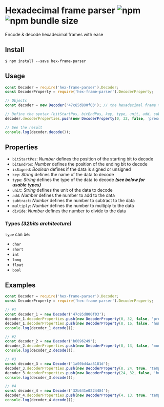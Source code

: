 # Hexadecimal frame parser ![npm](https://img.shields.io/npm/v/hex-frame-parser.svg) ![npm bundle size](https://img.shields.io/bundlephobia/min/hex-frame-parser.svg)

Encode & decode hexadecimal frames with ease

## Install

```
$ npm install --save hex-frame-parser
```

## Usage

```js
const Decoder = require('hex-frame-parser').Decoder;
const DecoderProperty = require('hex-frame-parser').DecoderProperty;

// Objects
const decoder = new Decoder('47c85d800f03'); // the hexadecimal frame to decode

// Define the syntax (bitStartPos, bitEndPos, key, type, unit, add, subtract, divide, multiply)
decoder.decoderProperties.push(new DecoderProperty(0, 32, false, 'pressure', 'float', 'hPa', null, null, 100, null));

// See the result
console.log(decoder.decode());
```

## Properties

- `bitStartPos`: *Number* defines the position of the starting bit to decode
- `bitEndPos`: *Number* defines the position of the ending bit to decode
- `isSigned`: *Boolean* defines if the data is signed or unsigned
- `key`: *String* defines the name of the data to decode
- `type`: *String* defines the type of the data to decode _**(see below for usable types)**_
- `unit`: *String* defines the unit of the data to decode
- `add`: *Number* defines the number to add to the data
- `subtract`: *Number* defines the number to subtract to the data
- `multiply`: *Number* defines the number to multiply to the data
- `divide`: *Number* defines the number to divide to the data

### Types _(32bits architecture)_

`type` can be:
- `char`
- `short`
- `int`
- `long`
- `float`
- `bool`

## Examples

```js
const Decoder = require('hex-frame-parser').Decoder;
const DecoderProperty = require('hex-frame-parser').DecoderProperty;

// #1
const decoder_1 = new Decoder('47c85d800f03');
decoder_1.decoderProperties.push(new DecoderProperty(0, 32, false, 'pressure', 'float', 'hPa', null, null, null, 100));
decoder_1.decoderProperties.push(new DecoderProperty(8, 16, false, 'humidity', 'int', '%'));
console.log(decoder_1.decode());

// #2
const decoder_2 = new Decoder('b6096249');
decoder_2.decoderProperties.push(new DecoderProperty(8, 13, false, 'mode', 'bool', ''));
console.log(decoder_2.decode());

// #3
const decoder_3 = new Decoder('1a00bd4aa5181d');
decoder_3.decoderProperties.push(new DecoderProperty(8, 24, true, 'temperature', 'int', '°C', null, null, null, 8));
decoder_3.decoderProperties.push(new DecoderProperty(24, 32, false, 'humidity', 'int', '%',  null, null, null, 2));
console.log(decoder_3.decode());

// #4
const decoder_4 = new Decoder('32b641e0224484');
decoder_4.decoderProperties.push(new DecoderProperty(4, 13, true, 'temperature', 'int', '°C',  null, null, 0.25, null));
console.log(decoder_4.decode());
```
